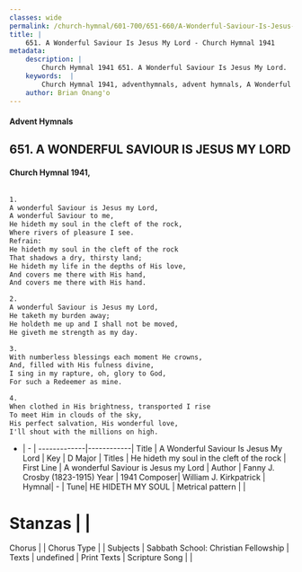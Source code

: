```yaml
---
classes: wide
permalink: /church-hymnal/601-700/651-660/A-Wonderful-Saviour-Is-Jesus-My-Lord/
title: |
    651. A Wonderful Saviour Is Jesus My Lord - Church Hymnal 1941
metadata:
    description: |
        Church Hymnal 1941 651. A Wonderful Saviour Is Jesus My Lord.  A wonderful Saviour is Jesus my Lord,  A wonderful Saviour to me,  He hideth my soul in the cleft of the rock,  Where rivers of pleasure I see.  
    keywords:  |
        Church Hymnal 1941, adventhymnals, advent hymnals, A Wonderful Saviour Is Jesus My Lord, A wonderful Saviour is Jesus my Lord. He hideth my soul in the cleft of the rock 
    author: Brian Onang'o
---
```


#### Advent Hymnals
## 651. A WONDERFUL SAVIOUR IS JESUS MY LORD
####  Church Hymnal 1941,

```txt

1.
A wonderful Saviour is Jesus my Lord, 
A wonderful Saviour to me, 
He hideth my soul in the cleft of the rock, 
Where rivers of pleasure I see. 
Refrain:
He hideth my soul in the cleft of the rock 
That shadows a dry, thirsty land; 
He hideth my life in the depths of His love, 
And covers me there with His hand, 
And covers me there with His hand. 

2.
A wonderful Saviour is Jesus my Lord, 
He taketh my burden away; 
He holdeth me up and I shall not be moved, 
He giveth me strength as my day. 

3.
With numberless blessings each moment He crowns, 
And, filled with His fulness divine, 
I sing in my rapture, oh, glory to God, 
For such a Redeemer as mine. 

4.
When clothed in His brightness, transported I rise 
To meet Him in clouds of the sky, 
His perfect salvation, His wonderful love, 
I'll shout with the millions on high.

```

- |   -  |
-------------|------------|
Title | A Wonderful Saviour Is Jesus My Lord |
Key | D Major |
Titles | He hideth my soul in the cleft of the rock  |
First Line | A wonderful Saviour is Jesus my Lord |
Author | Fanny J. Crosby (1823-1915)
Year | 1941
Composer| William J. Kirkpatrick |
Hymnal|  - |
Tune| HE HIDETH MY SOUL |
Metrical pattern | |
# Stanzas |  |
Chorus |  |
Chorus Type |  |
Subjects | Sabbath School: Christian Fellowship |
Texts | undefined |
Print Texts | 
Scripture Song |  |
    
